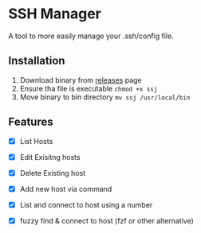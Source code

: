 # SSH Manager
A tool to more easily manage your .ssh/config file.

## Installation

1. Download binary from [releases](https://github.com/l4cloud/ssh_manager/releases) page
2. Ensure tha file is executable `chmod +x ssj`
3. Move binary to bin directory `mv ssj /usr/local/bin`

## Features
- [x] List Hosts
- [x] Edit Exisitng hosts
- [x] Delete Existing host
- [x] Add new host via command
- [x] List and connect to host using a number
- [x] fuzzy find & connect to host (fzf or other alternative)

